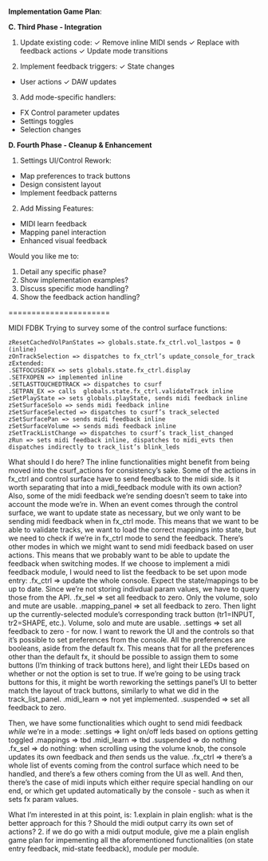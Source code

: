 **Implementation Game Plan**:

**C. Third Phase - Integration**

1. Update existing code:
✓ Remove inline MIDI sends
✓ Replace with feedback actions
✓ Update mode transitions

2. Implement feedback triggers:
✓ State changes
- User actions
✓ DAW updates

3. Add mode-specific handlers:
- FX Control parameter updates
- Settings toggles
- Selection changes

**D. Fourth Phase - Cleanup & Enhancement**

1. Settings UI/Control Rework:
- Map preferences to track buttons
- Design consistent layout
- Implement feedback patterns

2. Add Missing Features:
- MIDI learn feedback
- Mapping panel interaction
- Enhanced visual feedback

Would you like me to:
1. Detail any specific phase?
2. Show implementation examples?
3. Discuss specific mode handling?
4. Show the feedback action handling?

======================

MIDI FDBK
Trying to survey some of the control surface functions:
```
zResetCachedVolPanStates => globals.state.fx_ctrl.vol_lastpos = 0 (inline)
zOnTrackSelection => dispatches to fx_ctrl’s update_console_for_track
zExtended:
.SETFOCUSEDFX => sets globals.state.fx_ctrl.display
.SETFXOPEN => implemented inline
.SETLASTTOUCHEDTRACK => dispatches to csurf
.SETPAN_EX => calls  globals.state.fx_ctrl.validateTrack inline
zSetPlayState => sets globals.playState, sends midi feedback inline
zSetSurfaceSolo => sends midi feedback inline
zSetSurfaceSelected => dispatches to csurf’s track_selected
zSetSurfacePan => sends midi feedback inline
zSetSurfaceVolume => sends midi feedback inline
zSetTrackListChange => dispatches to csurf’s track_list_changed
zRun => sets midi feedback inline, dispatches to midi_evts then dispatches indirectly to track_list’s blink_leds
```

What should I do here?
The inline functionalities might benefit from being moved into the csurf_actions for consistency’s sake.
Some of the actions in fx_ctrl and control surface have to send feedback to the midi side. Is it worth separating that into a midi_feedback module with its own action?
Also, some of the midi feedback we’re sending doesn’t seem to take into account the mode we’re in. When an event comes through the control surface, we want to update state as necessary, but we only want to be sending midi feedback when in fx_ctrl mode. This means that we want to be able to validate tracks, we want to load the correct mappings into state, but we need to check if we’re in fx_ctrl mode to send the feedback.
There’s other modes in which we might want to send midi feedback based on user actions.
This means that we probably want to be able to update the feedback when switching modes. If we choose to implement a midi feedback module, I would need to list the feedback to be set upon mode entry:
.fx_ctrl => update the whole console. Expect the state/mappings to be up to date. Since we’re not storing indivdual param values, we have to query those from the API.
.fx_sel => set all feedback to zero. Only the volume, solo and mute are usable.
.mapping_panel => set all feedback to zero. Then light up the currently-selected module’s corresponding track button (tr1=INPUT, tr2=SHAPE, etc.). Volume, solo and mute are usable.
.settings => set all feedback to zero - for now. I want to rework the UI and the controls so that it’s possible to set preferences from the console. All the preferences are booleans, aside from the default fx. This means that for all the preferences other than the default fx, it should be possible to assign them to some buttons (I’m thinking of track buttons here), and light their LEDs based on whether or not the option is set to true. If we’re going to be using track buttons for this, it might be worth reworking the settings panel’s UI to better match the layout of track buttons, similarly to what we did in the track_list_panel.
.midi_learn => not yet implemented.
.suspended => set all feedback to zero.

Then, we have some functionalities which ought to send midi feedback _while_ we’re in a mode:
.settings => light on/off leds based on options getting toggled
.mappings => tbd
.midi_learn => tbd
.suspended => do nothing
.fx_sel => do nothing: when scrolling using the volume knob, the console updates its own feedback and _then_ sends us the value.
.fx_ctrl => there’s a whole list of events coming from the control surface which need to be handled, and there’s a few others coming from the UI as well. And then, there’s the case of midi inputs which either require special handling on our end, or which get updated automatically by the console - such as when it sets fx param values.

What I’m interested in at this point, is:
1.explain in plain english: what is the better approach for this ? Should the midi output carry its own set of actions?
2. if we do go with a midi output module, give me a plain english game plan for impementing all the aforementioned functionalities (on state entry feedback, mid-state feedback), module per module.
